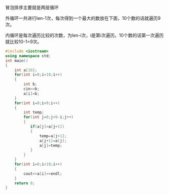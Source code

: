 冒泡排序主要就是两层循环

外循环一共进行len-1次，每次得到一个最大的数放在下面，10个数的话就遍历9次。

内循环是每次遍历比较的次数，为len-i次，i是第i次遍历。10个数的话第一次遍历就比较10-1=9次。

```c++
#include <iostream>
using namespace std;
int main()
{
    int a[10];
    for(int i=0;i<10;i++)
    {
        int b;
        cin>>b;
        a[i]=b;
    }
    for(int i=0;i<9;i++)
    {
        int temp;
        for(int j=0;j<9-i;j++)
        {
           if(a[j]>a[j+1])
           {
               temp=a[j+1];
               a[j+1]=a[j];
               a[j]=temp;
           }
        }
    }
    for(int i=0;i<10;i++)
    {
        cout<<a[i]<<endl;
    }
    return 0;
}
```